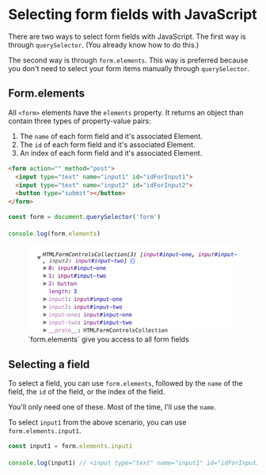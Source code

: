# Selecting form fields with JavaScript

There are two ways to select form fields with JavaScript. The first way is through `querySelector`. (You already know how to do this.)

The second way is through `form.elements`. This way is preferred because you don't need to select your form items manually through `querySelector`.

## Form.elements

All `<form>` elements have the `elements` property. It returns an object than contain three types of property-value pairs:

1. The `name` of each form field and it's associated Element.
2. The `id` of each form field and it's associated Element.
3. An index of each form field and it's associated Element.

```html
<form action="" method="post">
  <input type="text" name="input1" id="idForInput1">
  <input type="text" name="input2" id="idForInput2">
  <button type="submit"></button>
</form>
```

```js
const form = document.querySelector('form')

console.log(form.elements)
```

<figure>
  <img src="../../images/forms/elements/elements.png" alt="Form elements give you access to all form fields">
  <figcaption aria-hidden>`form.elements` give you access to all form fields</figcaption>
</figure>

## Selecting a field

To select a field, you can use `form.elements`, followed by the `name` of the field, the `id` of the field, or the index of the field.

You'll only need one of these. Most of the time, I'll use the `name`.

To select `input1` from the above scenario, you can use `form.elements.input1`.

```js
const input1 = form.elements.input1

console.log(input1) // <input type="text" name="input1" id="idForInput1">
```


